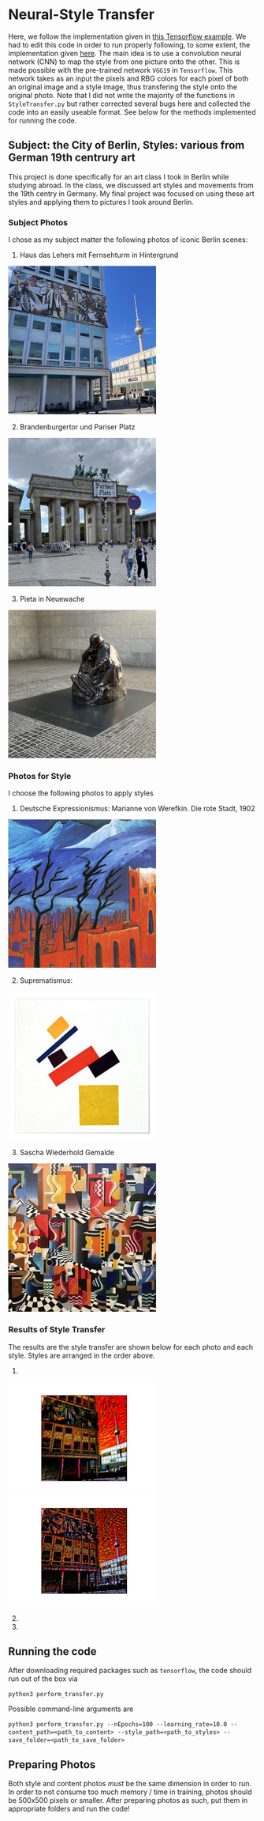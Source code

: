 # Neural-Style Transfer

Here, we follow the implementation given in [this Tensorflow example](https://blog.tensorflow.org/2018/08/neural-style-transfer-creating-art-with-deep-learning.html). We had to edit this code in order to run properly following, to some extent, the implementation given [here](https://github.com/ravising-h/Neural-Style-Transfer). The main idea is to use a convolution neural network (CNN) to map the style from one picture onto the other. This is made possible with the pre-trained network `VGG19` in `Tensorflow`. This network takes as an input the pixels and RBG colors for each pixel of both an original image and a style image, thus transfering the style onto the original photo. Note that I did not write the majority of the functions in `StyleTransfer.py` but rather corrected several bugs here and collected the code into an easily useable format. See below for the methods implemented for running the code. 

## Subject: the City of Berlin, Styles: various from German 19th centrury art

This project is done specifically for an art class I took in Berlin while studying abroad. In the class, we discussed art styles and movements from the 19th centry in Germany. My final project was focused on using these art styles and applying them to pictures I took around Berlin. 

### Subject Photos

I chose as my subject matter the following photos of iconic Berlin scenes:

1. Haus das Lehers mit Fernsehturm in Hintergrund

<img src="https://github.com/lvb5/NeuralStyleTransfer/blob/master/original_content/fernsehturm.jpeg" width=300) />

2. Brandenburgertor und Pariser Platz

<img src="https://github.com/lvb5/NeuralStyleTransfer/blob/master/original_content/pariser_platz.jpeg" width=300) />

3. Pieta in Neuewache 

<img src="https://github.com/lvb5/NeuralStyleTransfer/blob/master/original_content/neue_wache.jpeg" width=300 />

### Photos for Style

I choose the following photos to apply styles

1. Deutsche Expressionismus: Marianne von Werefkin. Die rote Stadt, 1902

<img src="https://github.com/lvb5/NeuralStyleTransfer/blob/master/styles/expressionismus.png" width=300 />

2. Suprematismus: 

<img src="https://github.com/lvb5/NeuralStyleTransfer/blob/master/styles/suprematismus.jpg" width=300 />

3. Sascha Wiederhold Gemalde

<img src="https://github.com/lvb5/NeuralStyleTransfer/blob/master/styles/wiederhold.jpeg" width=300 />

### Results of Style Transfer

The results are the style transfer are shown below for each photo and each style. Styles are arranged in the order above. 

1. 

<img class="image-align-left" src="https://github.com/lvb5/NeuralStyleTransfer/blob/master/finished_product/tv_and_exp/final.jpeg" width=300/><img class="image-align-left" src="https://github.com/lvb5/NeuralStyleTransfer/blob/master/finished_product/tv_and_wiederhold/final.jpeg" width=300>

2. 


3. 

## Running the code

After downloading required packages such as `tensorflow`, the code should run out of the box via

```
python3 perform_transfer.py
```

Possible command-line arguments are

```
python3 perform_transfer.py --nEpochs=100 --learning_rate=10.0 --content_path=<path_to_content> --style_path=<path_to_styles> --save_folder=<path_to_save_folder>
```

## Preparing Photos

Both style and content photos _must_ be the same dimension in order to run. In order to not consume too much memory / time in training, photos should be 500x500 pixels or smaller. After preparing photos as such, put them in appropriate folders and run the code!